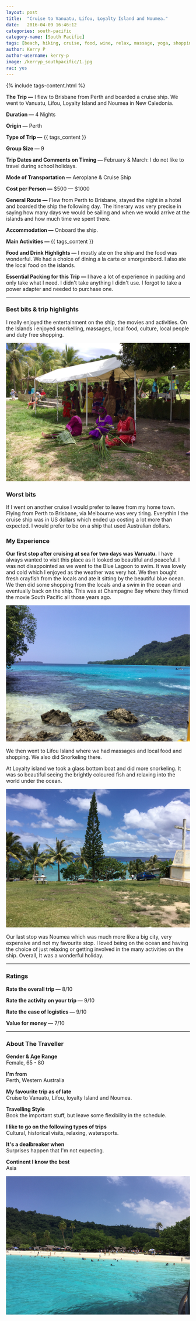 ```yaml
---
layout: post
title:  "Cruise to Vanuatu, Lifou, Loyalty Island and Noumea."
date:   2016-04-09 16:46:12
categories: south-pacific
category-name: [South Pacific]
tags: [beach, hiking, cruise, food, wine, relax, massage, yoga, shopping, nightlife, bars, watersports, music]
author: Kerry P
author-username: kerry-p
image: /kerryp_southpacific/1.jpg
rac: yes
---
```


{% include tags-content.html %}

**The Trip &mdash;** I flew to Brisbane from Perth and boarded a cruise ship. We went to Vanuatu, Lifou, Loyalty Island and Noumea in New Caledonia.

**Duration &mdash;** 4 Nights

**Origin &mdash;** Perth

**Type of Trip &mdash;** {{ tags_content }}

**Group Size &mdash;** 9

**Trip Dates and Comments on Timing &mdash;** February & March: I do not like to travel during school holidays.

**Mode of Transportation &mdash;** Aeroplane & Cruise Ship

**Cost per Person &mdash;** $500 &mdash; $1000

**General Route &mdash;** Flew from Perth to Brisbane, stayed the night in a hotel and boarded the ship the following day. The itinerary was very precise in saying how many days we would be sailing and when we would arrive at the islands and how much time we spent there.

**Accommodation &mdash;** Onboard the ship.

**Main Activities &mdash;** {{ tags_content }}

**Food and Drink Highlights &mdash;** I mostly ate on the ship and the food was wonderful.  We had a choice of dining a la carte or smorgersbord.  I also ate the local food on the islands.

**Essential Packing for this Trip &mdash;** I have a lot of experience in packing and only take what I need.  I didn't take anything I didn't use. I forgot to take a power adapter and needed to purchase one.

<hr />

### Best bits & trip highlights

I really enjoyed the entertainment on the ship, the movies and activities.  On the Islands i enjoyed snorkelling, massages, local food, culture, local people and duty free shopping.

![South Pacific Cruise](/img/kerryp_southpacific/2.jpg "South Pacific Cruise")

### Worst bits

If I went on another cruise I would prefer to leave from my home town.  Flying from Perth to Brisbane, via Melbourne was very tiring. Everythin I the cruise ship was in US dollars which ended up costing a lot more than expected.  I would prefer to be on a ship that used Australian dollars.

### My Experience

**Our first stop after cruising at sea for two days was Vanuatu.**  I have always wanted to visit this place as it looked so beautiful and peaceful.  I was not disappointed as we went to the Blue Lagoon to swim. It was lovely and cold which I enjoyed as the weather was very hot.  We then bought fresh crayfish from the locals and ate it sitting by the beautiful blue ocean.  We then did some shopping from the locals and a swim in the ocean and eventually back on the ship. This was at Champagne Bay where they filmed the movie South Pacific all those years ago.

![South Pacific Cruise](/img/kerryp_southpacific/3.jpg "South Pacific Cruise")

We then went to Lifou Island where we had massages and local food and shopping. We also did Snorkeling there.  

At Loyalty island we took a glass bottom boat and did more snorkeling. It was so beautiful seeing the brightly coloured fish and relaxing into the world under the ocean.  

![South Pacific Cruise](/img/kerryp_southpacific/4.jpg "South Pacific Cruise")

Our last stop was Noumea which was much more like a big city, very expensive and not my favourite stop.  I loved being on the ocean and having the choice of just relaxing or getting involved in the many activities on the ship. Overall, It was a wonderful holiday.

<hr />

### Ratings

**Rate the overall trip &mdash;** 8/10

**Rate the activity on your trip &mdash;** 9/10

**Rate the ease of logistics &mdash;** 9/10

**Value for money &mdash;** 7/10  

<hr />

### About The Traveller

**Gender & Age Range<br />** Female, 65 - 80

**I'm from <br />** Perth, Western Australia

**My favourite trip as of late <br />** Cruise to Vanuatu, Lifou, loyalty Island and Noumea.

**Travelling Style <br />** Book the important stuff, but leave some flexibility in the schedule.

**I like to go on the following types of trips <br />** Cultural, historical visits, relaxing, watersports.

**It's a dealbreaker when <br />** Surprises happen that I'm not expecting.

**Continent I know the best <br />** Asia

![South Pacific Cruise](/img/kerryp_southpacific/5.jpg "South Pacific Cruise")
